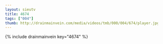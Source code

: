 ```yaml
--- 
layout: sieutv
title: 4674
tags: ["004"]
thumb: http://drainmainvein.com/media/videos/tmb/000/004/674/player.jpg
---
```

{% include drainmainvein key="4674" %} 
